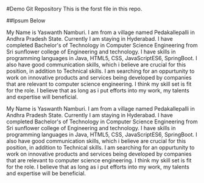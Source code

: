 #Demo Git Repository
This is the forst file in this repo.

##Ipsum Below

My Name is Yaswanth Namburi. I am from a village named Pedakallepalli in Andhra Pradesh State. Currently I am staying in Hyderabad. I have completed Bachelor's of Technology in Computer Science Engineering from Sri sunflower college of Engineering and technology. I have skills in programming languages in Java, HTML5, CSS, JavaScriptES6, SpringBoot. I also have good communication skills, which i believe are crucial for this position, in addition to Technical skills. I am searching for an oppurtunity to work on innovative products and services being developed by companies that are relevant to computer science engineering. I think my skill set is fit for the role. I believe that as long as i put efforts into my work, my talents and expertise will beneficial.

My Name is Yaswanth Namburi. I am from a village named Pedakallepalli in Andhra Pradesh State. Currently I am staying in Hyderabad. I have completed Bachelor's of Technology in Computer Science Engineering from Sri sunflower college of Engineering and technology. I have skills in programming languages in Java, HTML5, CSS, JavaScriptES6, SpringBoot. I also have good communication skills, which i believe are crucial for this position, in addition to Technical skills. I am searching for an oppurtunity to work on innovative products and services being developed by companies that are relevant to computer science engineering. I think my skill set is fit for the role. I believe that as long as i put efforts into my work, my talents and expertise will be beneficial.

